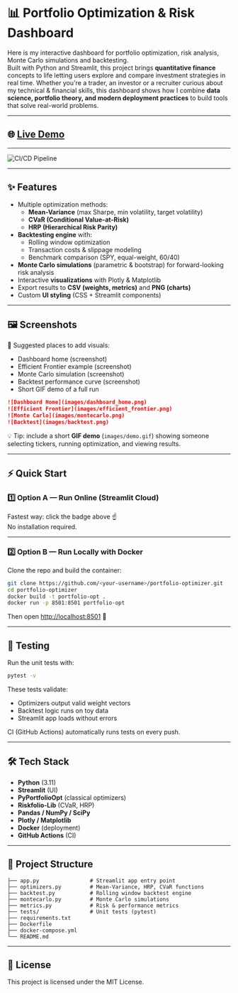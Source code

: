 # 📊 Portfolio Optimization & Risk Dashboard

Here is my interactive dashboard for portfolio optimization, risk analysis, Monte Carlo simulations and backtesting.  
Built with Python and Streamlit, this project brings **quantitative finance** concepts to life letting users explore and compare investment strategies in real time.
Whether you're a trader, an investor or a recruiter curious about my technical & financial skills, this dashboard shows how I combine **data science, portfolio theory, and modern deployment practices** to build tools that solve real-world problems.

---

## 🌐 [Live Demo](https://portfolio-optimizer-fchaillie.fly.dev)

---

![CI/CD Pipeline](https://github.com/fchaillie/Portfolio_Management_Optimization/actions/workflows/ci-cd.yaml/badge.svg)

---

## ✨ Features

- Multiple optimization methods:
  - **Mean-Variance** (max Sharpe, min volatility, target volatility)
  - **CVaR (Conditional Value-at-Risk)**
  - **HRP (Hierarchical Risk Parity)**
- **Backtesting engine** with:
  - Rolling window optimization
  - Transaction costs & slippage modeling
  - Benchmark comparison (SPY, equal-weight, 60/40)
- **Monte Carlo simulations** (parametric & bootstrap) for forward-looking risk analysis
- Interactive **visualizations** with Plotly & Matplotlib
- Export results to **CSV (weights, metrics)** and **PNG (charts)**
- Custom **UI styling** (CSS + Streamlit components)

---

## 🖼️ Screenshots

📌 Suggested places to add visuals:  
- Dashboard home (screenshot)  
- Efficient Frontier example (screenshot)  
- Monte Carlo simulation (screenshot)  
- Backtest performance curve (screenshot)  
- Short GIF demo of a full run  

```markdown
![Dashboard Home](images/dashboard_home.png)
![Efficient Frontier](images/efficient_frontier.png)
![Monte Carlo](images/montecarlo.png)
![Backtest](images/backtest.png)
```

💡 Tip: include a short **GIF demo** (`images/demo.gif`) showing someone selecting tickers, running optimization, and viewing results.

---

## ⚡ Quick Start

### 1️⃣ Option A — Run Online (Streamlit Cloud)
Fastest way: click the badge above ☝️  
No installation required.

---

### 2️⃣ Option B — Run Locally with Docker

Clone the repo and build the container:

```bash
git clone https://github.com/<your-username>/portfolio-optimizer.git
cd portfolio-optimizer
docker build -t portfolio-opt .
docker run -p 8501:8501 portfolio-opt
```

Then open [http://localhost:8501](http://localhost:8501) 🎉

---

## 🧪 Testing

Run the unit tests with:

```bash
pytest -v
```

These tests validate:  
- Optimizers output valid weight vectors  
- Backtest logic runs on toy data  
- Streamlit app loads without errors  

CI (GitHub Actions) automatically runs tests on every push.

---

## 🛠️ Tech Stack

- **Python** (3.11)  
- **Streamlit** (UI)  
- **PyPortfolioOpt** (classical optimizers)  
- **Riskfolio-Lib** (CVaR, HRP)  
- **Pandas / NumPy / SciPy**  
- **Plotly / Matplotlib**  
- **Docker** (deployment)  
- **GitHub Actions** (CI)  

---

## 📂 Project Structure

```
├── app.py                # Streamlit app entry point
├── optimizers.py         # Mean-Variance, HRP, CVaR functions
├── backtest.py           # Rolling window backtest engine
├── montecarlo.py         # Monte Carlo simulations
├── metrics.py            # Risk & performance metrics
├── tests/                # Unit tests (pytest)
├── requirements.txt
├── Dockerfile
├── docker-compose.yml
└── README.md
```

---

## 📜 License

This project is licensed under the MIT License.
